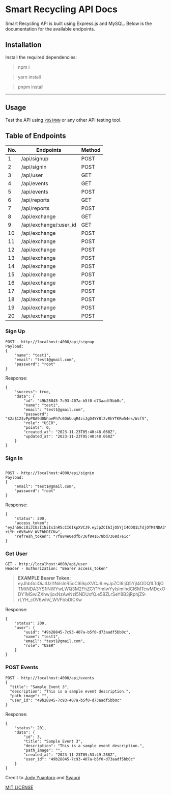# Smart Recycling API Docs

Smart Recycling API is built using Express.js and MySQL. Below is the documentation for the available endpoints.

## Installation

Install the required dependencies:

> npm i

> yarn install

> pnpm install

---

## Usage

Test the API using [`POSTMAN`](https://www.postman.com/) or any other API testing tool.

## Table of Endpoints

| No. | Endpoints              | Method |
| --- | ---------------------- | ------ |
| 1   | /api/signup            | POST   |
| 2   | /api/signin            | POST   |
| 3   | /api/user              | GET    |
| 4   | /api/events            | GET    |
| 5   | /api/events            | POST   |
| 6   | /api/reports           | GET    |
| 7   | /api/reports           | POST   |
| 8   | /api/exchange          | GET    |
| 9   | /api/exchange/:user_id | GET    |
| 10  | /api/exchange          | POST   |
| 11  | /api/exchange          | POST   |
| 12  | /api/exchange          | POST   |
| 13  | /api/exchange          | POST   |
| 14  | /api/exchange          | POST   |
| 15  | /api/exchange          | POST   |
| 16  | /api/exchange          | POST   |
| 17  | /api/exchange          | POST   |
| 18  | /api/exchange          | POST   |
| 19  | /api/exchange          | POST   |
| 20  | /api/exchange          | POST   |

### Sign Up

```
POST - http://localhost:4000/api/signup
Payload:
{
    "name": "test1",
    "email": "test1@gmail.com",
    "password": "root"
}
```

Response:

```
{
    "success": true,
    "data": {
        "id": "49b28845-7c93-407a-b5f0-d73aadf5bb0c",
        "name": "test1",
        "email": "test1@gmail.com",
        "password": "$2a$12$vPpP8A9d0NhaePh7c6DAUuqR4ziJgD4YYBl2vRhYTKRw54es/WzfS",
        "role": "USER",
        "points": 0,
        "created_at": "2023-11-23T05:40:48.060Z",
        "updated_at": "2023-11-23T05:40:48.060Z"
    }
}
```

### Sign In

```

POST - http://localhost:4000/api/signin
Payload:
{
    "email": "test1@gmail.com",
    "password": "root"
}
```

Response:

```
{
    "status": 200,
    "access_token": "eyJhbGciOiJIUzI1NiIsInR5cCI6IkpXVCJ9.eyJpZCI6IjQ5YjI4ODQ1LTdjOTMtNDA3YS1iNWYwLWQ3M2FhZGY1YmIwYyIsImlhdCI6MTcwMDcxODY1MSwiZXhwIjoxNzAwNzI5NDUxfQ.e58ZLrSeY8B3jRphjZ9-rLYH_c0V6whV_WVFbbDICKw",
    "refresh_token": "7f884e0edfb736f841678bd7368d7e1c"
}
```

### Get User

```
GET - http://localhost:4000/api/user
Header - Authorization: "Bearer access_token"
```

> **EXAMPLE Bearer Token:** eyJhbGciOiJIUzI1NiIsInR5cCI6IkpXVCJ9.eyJpZCI6IjQ5YjI4ODQ1LTdjOTMtNDA3YS1iNWYwLWQ3M2FhZGY1YmIwYyIsImlhdCI6MTcwMDcxODY1MSwiZXhwIjoxNzAwNzI5NDUxfQ.e58ZLrSeY8B3jRphjZ9-rLYH_c0V6whV_WVFbbDICKw

Response:

```
{
    "status": 200,
    "user": {
        "uuid": "49b28845-7c93-407a-b5f0-d73aadf5bb0c",
        "name": "test1",
        "email": "test1@gmail.com",
        "role": "USER"
    }
}
```

### POST Events

```
POST - http://localhost:4000/api/events
{
  "title": "Sample Event 3",
  "description": "This is a sample event description.",
  "path_image": "",
  "user_id": "49b28845-7c93-407a-b5f0-d73aadf5bb0c"
}
```

Response:

```
{
    "status": 201,
    "data": {
        "id": 3,
        "title": "Sample Event 3",
        "description": "This is a sample event description.",
        "path_image": "",
        "created_at": "2023-11-23T05:53:49.288Z",
        "user_id": "49b28845-7c93-407a-b5f0-d73aadf5bb0c"
    }
}
```

Credit to [Jody Yuantoro](https://github.com/xyzuan) and [Syauqi](https://github.com/syauqiamiq)

[MIT LICENSE](https://github.com/rizkyhaksono/smartrecycling-be/blob/main/LICENSE)
